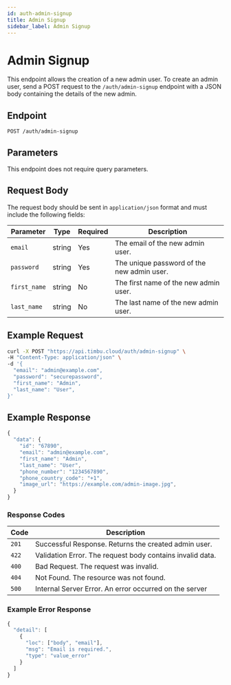 ```yaml
---
id: auth-admin-signup
title: Admin Signup
sidebar_label: Admin Signup
---
```


# Admin Signup

This endpoint allows the creation of a new admin user. To create an admin user, send a POST request to the `/auth/admin-signup` endpoint with a JSON body containing the details of the new admin.

## Endpoint

`POST /auth/admin-signup`

## Parameters

This endpoint does not require query parameters.

## Request Body

The request body should be sent in `application/json` format and must include the following fields:

| Parameter            | Type    | Required | Description                                   |
|----------------------|---------|----------|-----------------------------------------------|
| `email`             | string  | Yes      | The email of the new admin user.             |
| `password`          | string  | Yes      | The unique password of the new admin user.   |
| `first_name`        | string  | No      | The first name of the new admin user.        |
| `last_name`         | string  | No      | The last name of the new admin user.         |


## Example Request

```bash
curl -X POST "https://api.timbu.cloud/auth/admin-signup" \
-H "Content-Type: application/json" \
-d '{
  "email": "admin@example.com",
  "password": "securepassword",
  "first_name": "Admin",
  "last_name": "User",
}'
```

## Example Response

```jsx title="response"
{
  "data": {
    "id": "67890",
    "email": "admin@example.com",
    "first_name": "Admin",
    "last_name": "User",
    "phone_number": "1234567890",
    "phone_country_code": "+1",
    "image_url": "https://example.com/admin-image.jpg",
  }
}

```


### Response Codes

| Code        | Description   |
|------------------|--------|
| `201`| Successful Response. Returns the created admin user. |
| `422`    | Validation Error. The request body contains invalid data. |
| `400`    | Bad Request. The request was invalid. |
| `404`          | Not Found. The resource was not found. |
| `500`          | Internal Server Error. An error occurred on the server |

### Example Error Response

```jsx title="response"
{
  "detail": [
    {
      "loc": ["body", "email"],
      "msg": "Email is required.",
      "type": "value_error"
    }
  ]
}
```